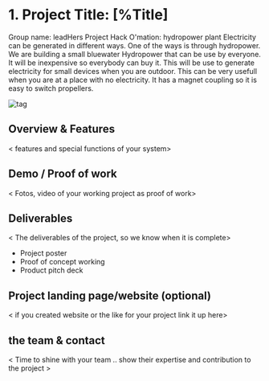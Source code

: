 # 1. Project Title: [%Title]

Group name: leadHers
Project Hack O'mation: hydropower plant
Electricity can be generated in different ways. One of the ways is through hydropower.
We are building a small bluewater Hydropower that can be use by everyone. It will be inexpensive so everybody can buy it.
This will be use to generate electricity for small devices when you are outdoor. This can be very usefull when you are at a place with no electricity. It has a magnet coupling so it
is easy to switch propellers.

![tag](img/ed.png)


## Overview & Features

< features and special functions of your system>

## Demo / Proof of work

< Fotos, video of your working project as proof of work>

## Deliverables

< The deliverables of the project, so we know when it is complete>
- Project poster
- Proof of concept working
- Product pitch deck

## Project landing page/website (optional)

< if you created website or the like for your project link it up here>

## the team & contact

< Time to shine with your team .. show their expertise and contribution to the project >

